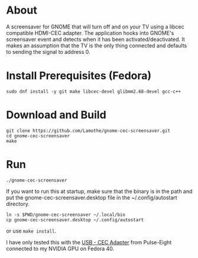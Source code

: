 # About

A screensaver for GNOME that will turn off and on your TV using a libcec compatible HDMI-CEC adapter.
The application hooks into GNOME's screensaver event and detects when it has been activated/deactivated.
It makes an assumption that the TV is the only thing connected and defaults to sending the signal to address 0.

# Install Prerequisites (Fedora)

```
sudo dnf install -y git make libcec-devel glibmm2.68-devel gcc-c++
```

# Download and Build

```
git clone https://github.com/Lamothe/gnome-cec-screensaver.git
cd gnome-cec-screensaver
make
```

# Run

```
./gnome-cec-screensaver
```

If you want to run this at startup, make sure that the binary is in the path and put the gnome-cec-screensaver.desktop file in the ~/.config/autostart directory.

```
ln -s $PWD/gnome-cec-screensaver ~/.local/bin
cp gnome-cec-screensaver.desktop ~/.config/autostart
```

or use `make install`.

I have only tested this with the [USB - CEC Adapter](https://www.pulse-eight.com/p/104/usb-hdmi-cec-adapter) from Pulse-Eight connected to my NVIDIA GPU on Fedora 40.
